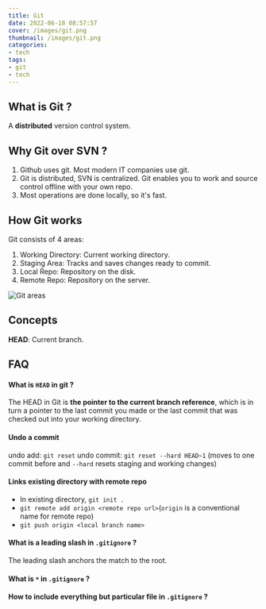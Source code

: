 ```yaml
---
title: Git
date: 2022-06-18 08:57:57
cover: /images/git.png
thumbnail: /images/git.png
categories:
- tech
tags: 
- git
- tech
---
```

## What is Git ?
A **distributed** version control system.

## Why Git over SVN ?
1. Github uses git. Most modern IT companies use git.
2. Git is distributed, SVN is centralized. Git enables you to work and source control offline with your own repo.
3. Most operations are done locally, so it's fast.

## How Git works
Git consists of 4 areas:
1. Working Directory: Current working directory.
2. Staging Area: Tracks and saves changes ready to commit.
3. Local Repo: Repository on the disk.
4. Remote Repo: Repository on the server.

![Git areas](/images/git_areas.png)

## Concepts
**HEAD**: Current branch.

## FAQ
#### What is `HEAD` in git ?
The HEAD in Git is **the pointer to the current branch reference**, which is in turn a pointer to the last commit you made or the last commit that was checked out into your working directory.

#### Undo a commit
undo add: `git reset`
undo commit: `git reset --hard HEAD~1` (moves to one commit before and `--hard` resets staging and working changes)

#### Links existing directory with remote repo
- In existing directory, `git init .`
- `git remote add origin <remote repo url>`(`origin` is a conventional name for remote repo)
- `git push origin <local branch name>`

#### What is a leading slash in `.gitignore` ?
The leading slash anchors the match to the root.

#### What is `*` in `.gitignore` ?

#### How to include everything but particular file in `.gitignore` ?

